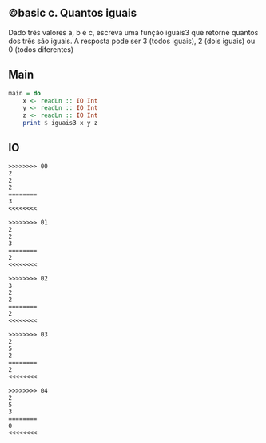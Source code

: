 ## ©basic c. Quantos iguais

Dado três valores a, b e c, escreva uma função iguais3 que retorne quantos dos três são iguais. A resposta pode ser 3 (todos iguais), 2 (dois iguais) ou 0 (todos diferentes)

## Main

```hs
main = do
    x <- readLn :: IO Int
    y <- readLn :: IO Int
    z <- readLn :: IO Int
    print $ iguais3 x y z
```

## IO

```
>>>>>>>> 00
2
2
2
========
3
<<<<<<<<

>>>>>>>> 01
2
2
3
========
2
<<<<<<<<

>>>>>>>> 02
3
2
2
========
2
<<<<<<<<

>>>>>>>> 03
2
5
2
========
2
<<<<<<<<

>>>>>>>> 04
2
5
3
========
0
<<<<<<<<
```
